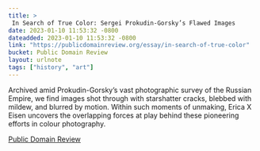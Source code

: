 ```yaml
---
title: > 
 In Search of True Color: Sergei Prokudin-Gorsky’s Flawed Images
date: 2023-01-10 11:53:32 -0800
dateadded: 2023-01-10 11:53:32 -0800
link: "https://publicdomainreview.org/essay/in-search-of-true-color"
bucket: Public Domain Review
layout: urlnote
tags: ["history", "art"]
--- 
```

Archived amid Prokudin-Gorsky’s vast photographic survey of the Russian Empire, we find images shot through with starshatter cracks, blebbed with mildew, and blurred by motion. Within such moments of unmaking, Erica X Eisen uncovers the overlapping forces at play behind these pioneering efforts in colour photography.
 <!-- end excerpt --> 
<div class='bucket'><a class='internal-link' href='/buckets/public-domain-review'>Public Domain Review</a></div> 
